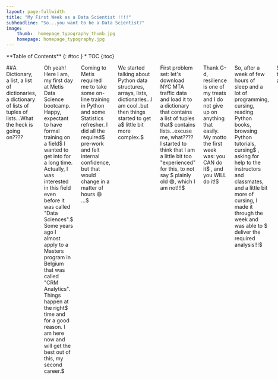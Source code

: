 ```yaml
---
layout: page-fullwidth
title: "My First Week as a Data Scientist !!!!"
subheadline: "So...you want to be a Data Scientist?"
image:
    thumb:  homepage_typography_thumb.jpg
    homepage: homepage_typography.jpg
---
```

<div class="row">
<div class="medium-4 medium-push-8 columns" markdown="1">
<div class="panel radius" markdown="1">
**Table of Contents**
{: #toc }
*  TOC
{:toc}
</div>
</div><!-- /.medium-4.columns -->

<div class="medium-8 medium-pull-4 columns" markdown="1">

##A Dictionary, a list, a list of dictionaries, a dictionary of lists of tuples of lists...What the heck is going on????

Oh yeah! Here I am, my first day at Metis Data Science bootcamp. Happy, expectant to have formal training on a field$
I wanted to get into for a long time. Actually, I was interested in this field even before it was called "Data Sciences".$
Some years ago I almost apply to a Masters program in Belgium that was called "CRM Analytics". Things happen at the right$
time and for a good reason. I am here now and will get the best out of this, my second career.$ 

Coming to Metis required me to take some on-line training in Python and some Statistics refresher. I did all the required$
pre-work and felt internal confidence, but that would change in a matter of hours :smile: ...$

We started talking about Python data structures, arrays, lists, dictionaries...I am cool..but then things started to get a$
little bit more complex.$

First problem set: let's download NYC MTA traffic data and load it to a dictionary that contains a list of tuples that$
contains lists...excuse me, what???? I started to think that I am a little bit too "experienced" for this, to not say $
plainly old :smile:, which I am not!!!$

Thank G-d, resilience is one of my treats and I do not give up on anything that easily. My motto the first week was: you CAN do it$
, and you WILL do it!$

So, after a week of few hours of sleep and a lot of programming, cursing, reading Python books, browsing Python tutorials, cursing$
, asking for help to the instructors and classmates, and a little bit more of cursing, I made it through the week and was able to $
deliver the required analysis!!!$

Super-proud of the accomplishment!

...things will get better...

Week 2, here I come!




